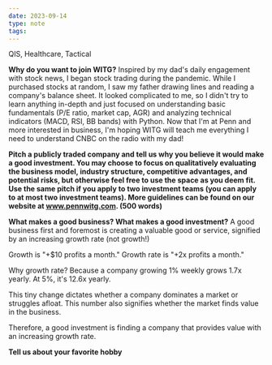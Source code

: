 ```yaml
---
date: 2023-09-14
type: note
tags: 
---
```


QIS, Healthcare, Tactical

**Why do you want to join WITG?**
Inspired by my dad's daily engagement with stock news, I began stock trading during the pandemic. While I purchased stocks at random, I saw my father drawing lines and reading a company's balance sheet. It looked complicated to me, so I didn't try to learn anything in-depth and just focused on understanding basic fundamentals (P/E ratio, market cap, AGR) and analyzing technical indicators (MACD, RSI, BB bands) with Python. Now that I'm at Penn and more interested in business, I'm hoping WITG will teach me everything I need to understand CNBC on the radio with my dad!

**Pitch a publicly traded company and tell us why you believe it would make a good investment. You may choose to focus on qualitatively evaluating the business model, industry structure, competitive advantages, and potential risks, but otherwise feel free to use the space as you deem fit. Use the same pitch if you apply to two investment teams (you can apply to at most two investment teams). More guidelines can be found on our website at www.pennwitg.com. (500 words)**

**What makes a good business? What makes a good investment?**
A good business first and foremost is creating a valuable good or service, signified by an increasing growth rate (not growth!)

Growth is "+$10 profits a month." Growth rate is "+2x profits a month."

Why growth rate? Because a company growing 1% weekly grows 1.7x yearly. At 5%, it's 12.6x yearly.

This tiny change dictates whether a company dominates a market or struggles afloat. This number also signifies whether the market finds value in the business.

Therefore, a good investment is finding a company that provides value with an increasing growth rate.

**Tell us about your favorite hobby**
